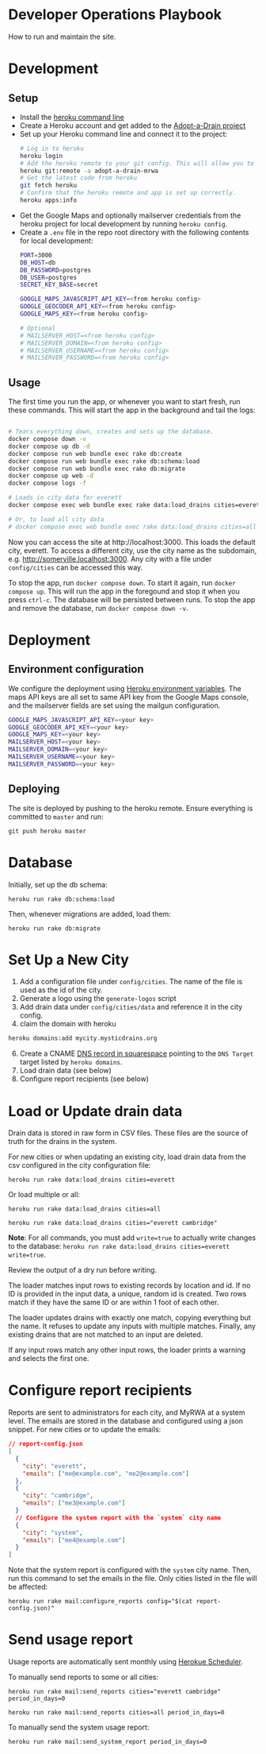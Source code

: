# Developer Operations Playbook

How to run and maintain the site.

# Development

## Setup

- Install the [heroku command line](https://devcenter.heroku.com/articles/heroku-cli)
- Create a Heroku account and get added to the [Adopt-a-Drain project](https://dashboard.heroku.com/apps/adopt-a-drain-mrwa)
- Set up your Heroku command line and connect it to the project:
  ```bash
  # Log in to heroku
  heroku login
  # Add the heroku remote to your git config. This will allow you to push to heroku and also configures sets the project for the heroku command line.
  heroku git:remote -a adopt-a-drain-mrwa
  # Get the latest code from heroku
  git fetch heroku
  # Confirm that the heroku remote and app is set up correctly.
  heroku apps:info
  ```
- Get the Google Maps and optionally mailserver credentials from the heroku project for local development by running `heroku config`.
- Create a `.env` file in the repo root directory with the following contents for local development:
  ```sh
  PORT=3000
  DB_HOST=db
  DB_PASSWORD=postgres
  DB_USER=postgres
  SECRET_KEY_BASE=secret

  GOOGLE_MAPS_JAVASCRIPT_API_KEY=<from heroku config>
  GOOGLE_GEOCODER_API_KEY=<from heroku config>
  GOOGLE_MAPS_KEY=<from heroku config>

  # Optional
  # MAILSERVER_HOST=<from heroku config>
  # MAILSERVER_DOMAIN=<from heroku config>
  # MAILSERVER_USERNAME=<from heroku config>
  # MAILSERVER_PASSWORD=<from heroku config>
  ```

## Usage

The first time you run the app, or whenever you want to start fresh, run these commands. This will start the app in the background and tail the logs:

```bash

# Tears everything down, creates and sets up the database.
docker compose down -v
docker compose up db -d
docker compose run web bundle exec rake db:create
docker compose run web bundle exec rake db:schema:load
docker compose run web bundle exec rake db:migrate
docker compose up web -d
docker compose logs -f

# Loads in city data for everett
docker compose exec web bundle exec rake data:load_drains cities=everett write=true

# Or, to load all city data
# docker compose exec web bundle exec rake data:load_drains cities=all write=true

```

Now you can access the site at http://localhost:3000. This loads the default city, everett. To access a different city, use the city name as the subdomain, e.g. http://somerville.localhost:3000. Any city with a file under `config/cities` can be accessed this way.

To stop the app, run `docker compose down`. To start it again, run `docker compose up`. This will run the app in the foregound and stop it when you press `ctrl-c`. The database will be persisted between runs. To stop the app and remove the database, run `docker compose down -v`.

# Deployment

## Environment configuration

We configure the deployment using [Heroku environment variables](https://dashboard.heroku.com/apps/adopt-a-drain-mrwa/settings). The maps API keys are all set to same API key from the Google Maps console, and the mailserver fields are set using the mailgun configuration. 

```sh
GOOGLE_MAPS_JAVASCRIPT_API_KEY=<your key>
GOOGLE_GEOCODER_API_KEY=<your key>
GOOGLE_MAPS_KEY=<your key>
MAILSERVER_HOST=<your key>
MAILSERVER_DOMAIN=<your key>
MAILSERVER_USERNAME=<your key>
MAILSERVER_PASSWORD=<your key>
```

## Deploying

The site is deployed by pushing to the heroku remote. Ensure everything is committed to `master` and run:

`git push heroku master`

# Database

Initially, set up the db schema:

`heroku run rake db:schema:load`

Then, whenever migrations are added, load them:

`heroku run rake db:migrate`

# Set Up a New City

1. Add a configuration file under `config/cities`. The name of the file is used as the id of the city.
2. Generate a logo using the `generate-logos` script
3. Add drain data under `config/cities/data` and reference it in the city config.
4. claim the domain with heroku
```bash
heroku domains:add mycity.mysticdrains.org
```
6. Create a CNAME [DNS record in squarespace](https://support.squarespace.com/hc/en-us/articles/360002101888) pointing to the `DNS Target` target listed by `heroku domains`. 
5. Load drain data (see below)
6. Configure report recipients (see below)

# Load or Update drain data

Drain data is stored in raw form in CSV files. These files are the source of truth for the drains in the system.

For new cities or when updating an existing city, load drain data from the csv configured in the city configuration file:

`heroku run rake data:load_drains cities=everett`

Or load multiple or all:

`heroku run rake data:load_drains cities=all`

`heroku run rake data:load_drains cities="everett cambridge"`

**Note**: For all commands, you must add `write=true` to actually write changes to the database: `heroku run rake data:load_drains cities=everett write=true`.

Review the output of a dry run before writing. 

The loader matches input rows to existing records by location and id. If no ID is provided in the input data, a unique, random id is created. Two rows match if they have the same ID or are within 1 foot of each other.

The loader updates drains with exactly one match, copying everything but the name. It refuses to update any inputs with multiple matches. Finally, any existing drains that are not matched to an input are deleted.

If any input rows match any other input rows, the loader prints a warning and selects the first one.

# Configure report recipients

Reports are sent to administrators for each city, and MyRWA at a system level. The emails are stored in the database and configured using a json snippet. For new cities or to update the emails:

```json
// report-config.json
[
  {
    "city": "everett",
    "emails": ["me@example.com", "me2@example.com"]
  },
  {
    "city": "cambridge",
    "emails": ["me3@example.com"]
  }
  // Configure the system report with the `system` city name
  {
    "city": "system",
    "emails": ["me4@example.com"]
  }
]
```

Note that the system report is configured with the `system` city name. Then, run this command to set the emails in the file. Only cities listed in the file will be affected:

`heroku run rake mail:configure_reports config="$(cat report-config.json)"`

# Send usage report

Usage reports are automatically sent monthly using [Herokue Scheduler](https://devcenter.heroku.com/articles/scheduler). 

To manually send reports to some or all cities:

`heroku run rake mail:send_reports cities="everett cambridge" period_in_days=0`

`heroku run rake mail:send_reports cities=all period_in_days=0`

To manually send the system usage report:

`heroku run rake mail:send_system_report period_in_days=0`
